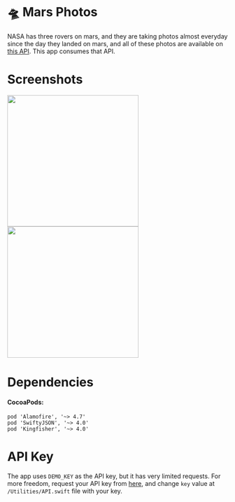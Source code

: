 # 🛸 Mars Photos
NASA has three rovers on mars, and they are taking photos almost everyday since the day they landed on mars, and all of these photos are available on [this API](https://api.nasa.gov/api.html#MarsPhotos). This app consumes that API.
# Screenshots
<img src="https://i.imgur.com/r4Of90F.png" width="300"> <img src="https://i.imgur.com/UBQoRM1.png" width="300">
# Dependencies
#### CocoaPods:
```
pod 'Alamofire', '~> 4.7'
pod 'SwiftyJSON', '~> 4.0'
pod 'Kingfisher', '~> 4.0'
```
# API Key
The app uses `DEMO_KEY` as the API key, but it has very limited requests. For more freedom, request your API key from [here](https://api.nasa.gov/index.html#apply-for-an-api-key), and change `key` value at `/Utilities/API.swift` file with your key.
